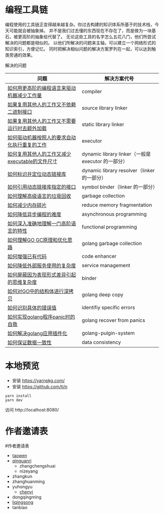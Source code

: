# 编程工具链

编程使用的工具链正变得越来越复杂。你过去构建的知识体系所基于的技术栈，今天可能就会被抽象掉。
并不是我们过去懂的东西现在不存在了，而是做为一块基石，被更高阶的抽象给代替了。
无论这些工具的名字怎么五花八门，他们所尝试解决的问题都是相似的。
以他们所解决的问题来主轴，可以建立一个网络形式的知识索引，方便记忆。
同时把解决相似问题的解决方案罗列在一起，可以达到触类旁通的效果。

解决的问题

| 问题 | 解决方案代号 |
| --- | --- |
| [如何用更高阶的编程语言来驱动机器减少工作量](compiler.md) | compiler |
| [如果复用其他人的工作又不依赖二进制接口](source-library-linker.md) | source library linker |
| [如果复用其他人的工作又不需要运行时去额外加载](static-library-linker.md) | static library linker |
| [如何驱动机器按照人的要求自动化执行重复的工作](executor.md) | executor |
| [如何复用其他人的工作又减少executable的文件尺寸](dynamic-library-linker.md) | dynamic library linker（一般是 executor 的一部分） |
| [如何标识并定位动态链接库](dynamic-library-resolver.md) | dynamic library resolver（linker 的一部分） |
| [如何引用动态链接库指定的接口](symbol-binder.md) | symbol binder（linker 的一部分） |
| [如何理解高级语言的垃圾回收](garbage-collection.md) | garbage collection |
| [如何减少内存碎片](reduce-memory-fragmentation.md) | reduce memory fragmentation  |
| [如何降低异步编程的难度](asynchronous-programming.md) | asynchronous programming |
| [如何深入准确地理解一门高阶语言的特性](functional-programming.md) | functional programming |
| [如何理解GO GC原理和优化思路](golang-garbage-collection.md)|golang garbage collection|
| [如何增强已有代码](code-enhancer.md)|code enhancer |
| [如何降低外部服务使用的复杂度](service-management.md)|service management |
| [如何屏蔽因为表现形式差异引起的思维复杂度](binder.md)| binder |
| [如何对GO中的结构体进行深拷贝](golang-deep-copy.md)| golang deep copy |
| [如何识别具体的错误值](identifiy-specific-errors.md)| identifiy specific errors |
| [如何实现golang程序panic时的自救](golang-recover-from-panics.md)| golang recover from panics |
| [如何解决golang应用插件化](golang-pulgin-system.md.md)|golang-pulgin-system |
| [如何保证数据一致性](data-consistency.md)|data consistency |
# 本地预览
* 安装 https://yarnpkg.com/
* 安装 https://github.com/tj/n

```
yarn install
yarn dev
```

访问 http://localhost:8080/

# 作者邀请表

#作者邀请表
* [taowen](https://github.com/taowen)
* [qinguanri](https://github.com/qinguanri)
  * zhangchengshuai
  * nizeyang
* zhangkun
* zhanghuanming
* yuhongyu
  * [chenyi](https://github.com/mrgeneralgoo)
* dongqingming
* [liqingsong](https://github.com/matoujun)
* tanbiao

